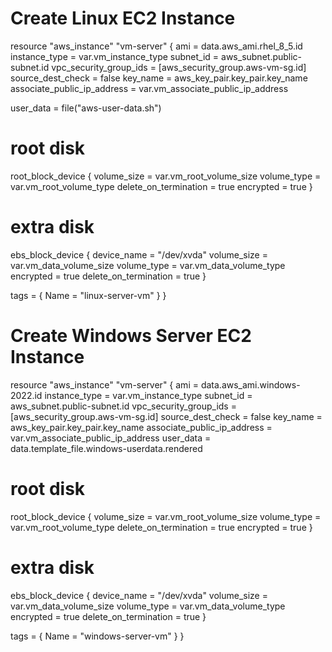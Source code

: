 # Create Linux EC2 Instance
resource "aws_instance" "vm-server" {
  ami                    = data.aws_ami.rhel_8_5.id
  instance_type          = var.vm_instance_type
  subnet_id              = aws_subnet.public-subnet.id
  vpc_security_group_ids = [aws_security_group.aws-vm-sg.id]
  source_dest_check      = false
  key_name               = aws_key_pair.key_pair.key_name
  associate_public_ip_address = var.vm_associate_public_ip_address
  
  user_data = file("aws-user-data.sh")
  
  # root disk
  root_block_device {
    volume_size           = var.vm_root_volume_size
    volume_type           = var.vm_root_volume_type
    delete_on_termination = true
    encrypted             = true
  }
  # extra disk
  ebs_block_device {
    device_name           = "/dev/xvda"
    volume_size           = var.vm_data_volume_size
    volume_type           = var.vm_data_volume_type
    encrypted             = true
    delete_on_termination = true
  }
  
  tags = {
    Name = "linux-server-vm"
  }
}
# Create Windows Server EC2 Instance
resource "aws_instance" "vm-server" {
  ami                    = data.aws_ami.windows-2022.id
  instance_type          = var.vm_instance_type
  subnet_id              = aws_subnet.public-subnet.id
  vpc_security_group_ids = [aws_security_group.aws-vm-sg.id]
  source_dest_check      = false
  key_name               = aws_key_pair.key_pair.key_name
  associate_public_ip_address = var.vm_associate_public_ip_address
  user_data = data.template_file.windows-userdata.rendered
  
  # root disk
  root_block_device {
    volume_size           = var.vm_root_volume_size
    volume_type           = var.vm_root_volume_type
    delete_on_termination = true
    encrypted             = true
  }  
  # extra disk
  ebs_block_device {
    device_name           = "/dev/xvda"
    volume_size           = var.vm_data_volume_size
    volume_type           = var.vm_data_volume_type
    encrypted             = true
    delete_on_termination = true
  }
  
  tags = {
    Name = "windows-server-vm"
  }
}

